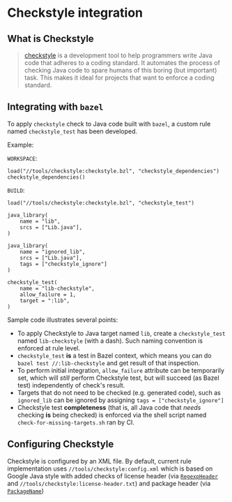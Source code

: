 # Checkstyle integration

## What is Checkstyle

>[checkstyle](http://checkstyle.sourceforge.net/) is a development tool to 
help programmers write Java code that adheres to a coding standard. 
It automates the process of checking Java code to spare humans of this 
boring (but important) task. This makes it ideal for projects that want to 
enforce a coding standard.

## Integrating with `bazel`

To apply `checkstyle` check to Java code built with `bazel`, 
a custom rule named `checkstyle_test` has been developed.

Example:

`WORKSPACE`:
```
load("//tools/checkstyle:checkstyle.bzl", "checkstyle_dependencies")
checkstyle_dependencies()
```

`BUILD`:

```
load("//tools/checkstyle:checkstyle.bzl", "checkstyle_test")

java_library(
    name = "lib",
    srcs = ["Lib.java"],
)

java_library(
    name = "ignored_lib",
    srcs = ["Lib.java"],
    tags = ["checkstyle_ignore"]
)

checkstyle_test(
    name = "lib-checkstyle",
    allow_failure = 1,
    target = ":lib",
)

```

Sample code illustrates several points:
* To apply Checkstyle to Java target named `lib`, create a `checkstyle_test` 
named `lib-checkstyle` (with a dash). Such naming convention is enforced at rule level.
* `checkstyle_test` **is** a test in Bazel context, which means you can do 
`bazel test //:lib-checkstyle` and get result of that inspection.
* To perform initial integration, `allow_failure` attribute can be temporarily set,
which will _still_ perform Checkstyle test, but will succeed (as Bazel test) 
independently of check's result.
* Targets that do not need to be checked (e.g. generated code), such as `ignored_lib`
can be ignored by assigning `tags = ["checkstyle_ignore"]`
* Checkstyle test **completeness** (that is, all Java code that _needs_ checking 
**is** being checked) is enforced via the shell script named `check-for-missing-targets.sh` 
ran by CI. 

## Configuring Checkstyle

Checkstyle is configured by an XML file. By default, current rule implementation uses
`//tools/checkstyle:config.xml` which is based on Google Java style 
with added checks of license header 
(via [`RegexpHeader`](http://checkstyle.sourceforge.net/config_header.html#RegexpHeader) 
and `//tools/checkstyle:license-header.txt`) and package header 
(via [`PackageName`](http://checkstyle.sourceforge.net/config_naming.html#PackageName))
